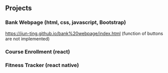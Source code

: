 
## Projects

### Bank Webpage (html, css, javascript, Bootstrap)
https://jiun-ting.github.io/bank%20webpage/index.html (function of buttons are not implemented)

### Course Enrollment (react)

### Fitness Tracker (react native)

